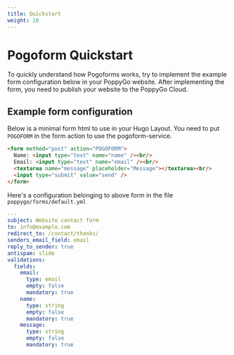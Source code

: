 ```yaml
---
title: Quickstart
weight: 10
---
```


# Pogoform Quickstart

To quickly understand how Pogoforms works, try to implement the example form
configuration below in your PoppyGo website. After implementing the form, you
need to publish your website to the PoppyGo Cloud.

## Example form configuration

Below is a minimal form html to use in your Hugo Layout. You need to put
`POGOFORM` in the form action to use the pogoform-service.

```html
<form method="post" action="POGOFORM">
  Name: <input type="text" name="name" /><br/>
  Email: <input type="text" name="email" /><br/>
  <textarea name="message" placeholder="Message"></textarea><br/>
  <input type="submit" value="send" />
</form>
```

Here's a configuration belonging to above form in the file
`poppygo/forms/default.yml`

```yaml
---
subject: Website contact form
to: info@example.com
redirect_to: /contact/thanks/
senders_email_field: email
reply_to_sender: true
antispam: slide
validations:
  fields:
    email:
      type: email
      empty: false
      mandatory: true
    name:
      type: string
      empty: false
      mandatory: true
    message:
      type: string
      empty: false
      mandatory: true
```
